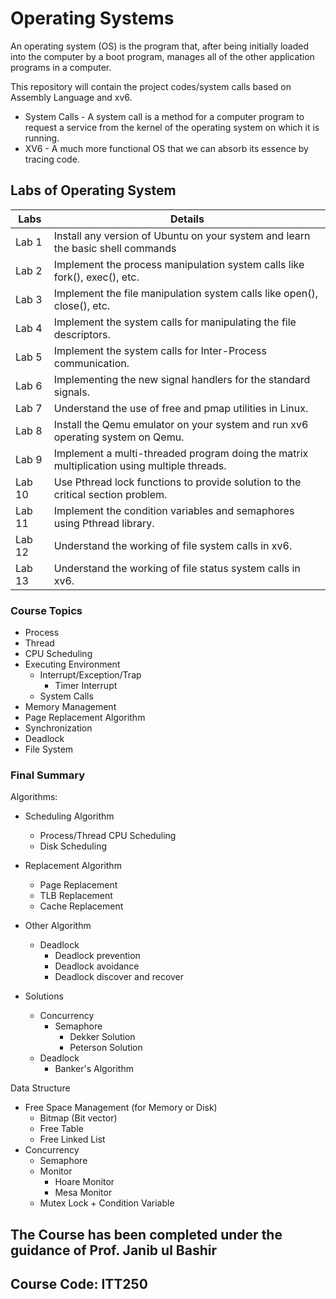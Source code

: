 # Operating Systems
An operating system (OS) is the program that, after being initially loaded into the computer by a boot program, manages all of the other application programs in a computer.

This repository will contain the project codes/system calls based on Assembly Language and xv6.

* System Calls - A system call is a method for a computer program to request a service from the kernel of the operating system on which it is running.
* XV6 - A much more functional OS that we can absorb its essence by tracing code.

## Labs of Operating System

| Labs  |  Details                                                                                    |
| ----- |  ---------------------------------------------------------------------------------------    |
| Lab 1 |  Install any version of Ubuntu on your system and learn the basic shell commands            |
| Lab 2 |  Implement the process manipulation system calls like fork(), exec(), etc.                  |
| Lab 3 |  Implement the file manipulation system calls like open(), close(), etc.                    |
| Lab 4 |  Implement the system calls for manipulating the file descriptors.                          |
| Lab 5 |  Implement the system calls for Inter-Process communication.                                |
| Lab 6 |  Implementing the new signal handlers for the standard signals.                             |
| Lab 7 |  Understand the use of free and pmap utilities in Linux.                                    |
| Lab 8 |  Install the Qemu emulator on your system and run xv6 operating system on Qemu.             |
| Lab 9 |  Implement a multi-threaded program doing the matrix multiplication using multiple threads. |
| Lab 10 | Use Pthread lock functions to provide solution to the critical section problem.            |
| Lab 11 | Implement the condition variables and semaphores using Pthread library.                    |
| Lab 12 | Understand the working of file system calls in xv6.                                        |
| Lab 13 | Understand the working of file status system calls in xv6.                                 |

### Course Topics

* Process
* Thread
* CPU Scheduling
* Executing Environment
  * Interrupt/Exception/Trap
    * Timer Interrupt
  * System Calls
* Memory Management
* Page Replacement Algorithm
* Synchronization
* Deadlock
* File System

### Final Summary

Algorithms:

* Scheduling Algorithm
  * Process/Thread CPU Scheduling
  * Disk Scheduling
  
* Replacement Algorithm
  * Page Replacement
  * TLB Replacement
  * Cache Replacement
  
* Other Algorithm
  * Deadlock
    * Deadlock prevention
    * Deadlock avoidance
    * Deadlock discover and recover
* Solutions
  * Concurrency
    * Semaphore
      * Dekker Solution
      * Peterson Solution
  * Deadlock
    * Banker's Algorithm

Data Structure

* Free Space Management (for Memory or Disk)
  * Bitmap (Bit vector)
  * Free Table
  * Free Linked List
* Concurrency
  * Semaphore
  * Monitor
    * Hoare Monitor
    * Mesa Monitor
  * Mutex Lock + Condition Variable

## The Course has been completed under the guidance of Prof. Janib ul Bashir
## Course Code: ITT250
